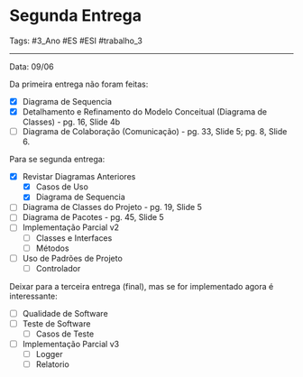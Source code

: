 # Segunda Entrega

Tags: #3_Ano #ES #ESI #trabalho_3 

---

Data: 09/06

Da primeira entrega não foram feitas:

- [x] Diagrama de Sequencia
- [x] Detalhamento e Refinamento do Modelo Conceitual (Diagrama de Classes) - pg. 16, Slide 4b
- [ ] Diagrama de Colaboração (Comunicação) - pg. 33, Slide 5; pg. 8, Slide 6.

Para se segunda entrega:
- [x] Revistar Diagramas Anteriores
	- [x] Casos de Uso
	- [x] Diagrama de Sequencia
- [ ] Diagrama de Classes do Projeto - pg. 19, Slide 5
- [ ] Diagrama de Pacotes - pg. 45, Slide 5
- [ ] Implementação Parcial v2
	- [ ] Classes e Interfaces
	- [ ] Métodos
- [ ] Uso de Padrões de Projeto
	- [ ] Controlador

Deixar para a terceira entrega (final), mas se for implementado agora é interessante:
- [ ] Qualidade de Software
- [ ] Teste de Software
	- [ ] Casos de Teste
- [ ] Implementação Parcial v3
	- [ ] Logger
	- [ ] Relatorio